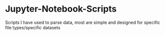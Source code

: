 # Jupyter-Notebook-Scripts
Scripts I have used to parse data, most are simple and designed for specific file types/specific datasets
